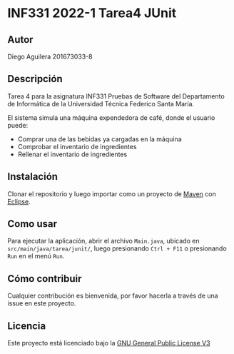 # INF331 2022-1 Tarea4 JUnit

## Autor

Diego Aguilera 201673033-8

## Descripción

Tarea 4 para la asignatura INF331 Pruebas de Software del Departamento de Informática de la Universidad Técnica Federico Santa María.

El sistema simula una máquina expendedora de café, donde el usuario puede:
- Comprar una de las bebidas ya cargadas en la máquina
- Comprobar el inventario de ingredientes
- Rellenar el inventario de ingredientes
## Instalación

Clonar el repositorio y luego importar como un proyecto de [Maven](https://maven.apache.org/) con [Eclipse](https://www.eclipse.org/ide/).
## Como usar

Para ejecutar la aplicación, abrir el archivo `Main.java`, ubicado en `src/main/java/tarea/junit/`, luego presionando `Ctrl + F11` o presionando `Run` en el menú `Run`.

## Cómo contribuir

Cualquier contribución es bienvenida, por favor hacerla a través de una issue en este proyecto.

## Licencia

Este proyecto está licenciado bajo la [GNU General Public License V3](https://www.gnu.org/licenses/)